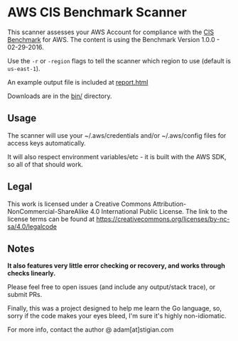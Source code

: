# AWS CIS Benchmark Scanner

This scanner assesses your AWS Account for compliance with the [CIS Benchmark](https://d0.awsstatic.com/whitepapers/compliance/AWS_CIS_Foundations_Benchmark.pdf) for AWS.  The content is using the Benchmark Version 1.0.0 - 02-29-2016.

Use the `-r` or `-region` flags to tell the scanner which region to use (default is `us-east-1`).

An example output file is included at [report.html](report.html)

Downloads are in the [bin/](bin/) directory.

## Usage
The scanner will use your ~/.aws/credentials and/or ~/.aws/config files for access keys automatically.

It will also respect environment variables/etc - it is built with the AWS SDK, so all of that should work.

## Legal
This work is licensed under a Creative Commons Attribution-NonCommercial-ShareAlike 4.0 International Public License. The link to the license terms can be found at https://creativecommons.org/licenses/by-nc-sa/4.0/legalcode

## Notes
**It also features very little error checking or recovery, and works through checks linearly.**

Please feel free to open issues (and include any output/stack trace), or submit PRs.

Finally, this was a project designed to help me learn the Go language, so, sorry if the code makes your eyes bleed, I'm sure it's highly non-idiomatic.

For more info, contact the author @ adam[at]stigian.com

